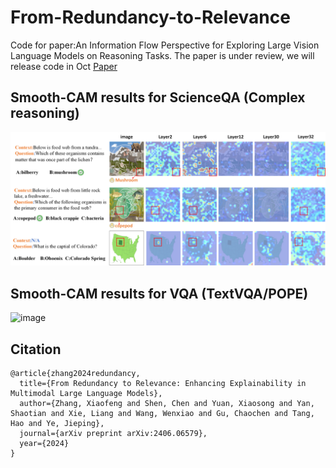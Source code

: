# From-Redundancy-to-Relevance
Code for paper:An Information Flow Perspective for Exploring Large Vision Language Models on Reasoning Tasks.
The paper is under review, we will release code in Oct
[Paper](https://arxiv.org/abs/2406.06579)
## Smooth-CAM results for ScienceQA (Complex reasoning)
![image](https://github.com/zhangbaijin/From-Redundancy-to-Relevance/blob/main/grad-llm.png)

## Smooth-CAM results for VQA (TextVQA/POPE)
![image](https://github.com/zhangbaijin/From-Redundancy-to-Relevance/blob/main/horse.png)

## Citation
```
@article{zhang2024redundancy,
  title={From Redundancy to Relevance: Enhancing Explainability in Multimodal Large Language Models},
  author={Zhang, Xiaofeng and Shen, Chen and Yuan, Xiaosong and Yan, Shaotian and Xie, Liang and Wang, Wenxiao and Gu, Chaochen and Tang, Hao and Ye, Jieping},
  journal={arXiv preprint arXiv:2406.06579},
  year={2024}
}
```
